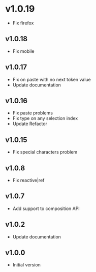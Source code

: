# v1.0.19

- Fix firefox

## v1.0.18

- Fix mobile

## v1.0.17

- Fix on paste with no next token value
- Update documentation

## v1.0.16

- Fix paste problems
- Fix type on any selection index
- Update Refactor

## v1.0.15

- Fix special characters problem

## v1.0.8

- Fix reactive|ref

## v1.0.7

- Add support to composition API

## v1.0.2

- Update documentation

## v1.0.0

- Initial version
